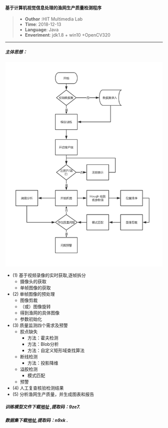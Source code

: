 #### 基于计算机视觉信息处理的渔网生产质量检测程序
> - **Outhor** :HIT Multimedia Lab 
> - **Time**: 2018-12-13 
> - **Language**: Java
> - **Enveriment**: jdk1.8 + win10 +OpenCV320
---
##### 主体思想：
 ![流程图](images/1-3.jpg)
- (1) 基于视频录像的实时获取,逐帧拆分
    -  摄像头的获取
    -  单帧图像的获取
- (2) 单帧图像的预处理
    -  图像剪裁
    - （或）图像旋转
    -  得到渔网的具体图像
    -  参数初始化
- (3) 质量监测四个需求及预警
    -  胶点缺失
        - 方法：霍夫检测
		- 方法：Blob分析
		- 方法：自定义矩形域查找算法
    - 断线检测
        - 方法：投影降维
    -  溢胶检测
		- 模式匹配
    - 预警
- (4) 人工复查核验检测结果
- (5) 分析渔网生产质量，并生成图表和报告
##### 训练模型文件下载[地址](https://pan.baidu.com/s/1c3XCUxpq4RhHcCqH8gUOTg) ,提取码：9ze7. 
##### 数据集下载[地址](https://pan.baidu.com/s/17pq7aEnl57uyeFZOvshvWQ),提取码：n9xk .

